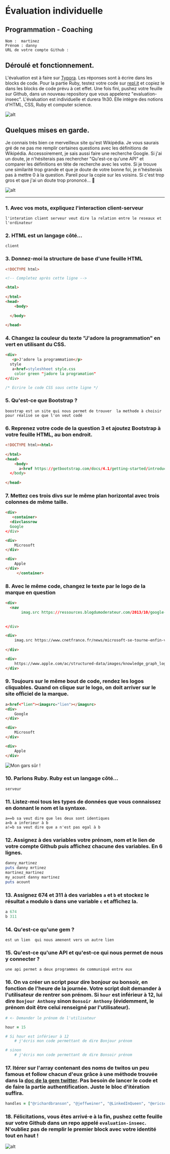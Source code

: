 # Évaluation individuelle

## Programmation - Coaching

```
Nom :  martinez
Prénom : danny
URL de votre compte Github : 
```

## Déroulé et fonctionnement. 

L'évaluation est à faire sur [Typora](https://typora.io/). Les réponses sont à écrire dans les blocks de code. 
Pour la partie Ruby, testez votre code sur [repl.it](https://repl.it/) et copiez le dans les blocks de code prévu à cet effet. 
Une fois fini, pushez votre feuille sur Github, dans un nouveau repository que vous appelerez "evaluation-inseec".
L'évaluation est individuelle et durera 1h30. Elle intègre des notions d'HTML, CSS, Ruby et computer science. 

![alt](https://media.giphy.com/media/26xBBfd0ii1khakpy/giphy.gif)

## Quelques mises en garde.

Je connais très bien ce merveilleux site qu'est Wikipédia. Je vous saurais gré de ne pas me remplir certaines questions avec les définitions de Wikipédia. Accessoirement, je sais aussi faire une recherche Google. Si j'ai un doute, je n'hésiterais pas rechercher "Qu'est-ce qu'une API" et comparer les définitions en tête de recherche avec les votre. Si je trouve une similarité trop grande et que je doute de votre bonne foi, je n'hésiterais pas à mettre 0 à la question. 
Pareil pour la copie sur les voisins. Si c'est trop gros et que j'ai un doute trop prononcé... 🔫

![alt](https://media.giphy.com/media/BtedgmzGNCiuk/giphy.gif)



------

### 1. Avec vos mots, expliquez l'interaction client-serveur

```t
l'interation client serveur veut dire la relation entre le reseaux et l'ordinateur 
```



 ### 2. HTML est un langage côté... 	

```
client
```



### 3. Donnez-moi la structure de base d'une feuille HTML

```html
<!DOCTYPE html>

<!-- Completez après cette ligne -->

<html>
  
</html>
<head>
	<body>
      
  </body>
  
</head>
```



### 4. Changez la couleur du texte "J'adore la programmation" en vert en utilisant du CSS.

```html
<div>
   <p>J'adore la programmation</p>
  style 
   a<href=styleshheet style.css
    color green "jadore la programation"
</div>
```

```css
/* Ecrire le code CSS sous cette ligne */
```



### 5. Qu'est-ce que Bootstrap ?

```
boostrap est un site qui nous permet de trouver  la methode à choisir pour réalisé se que l'on veut codé 
```



### 6. Reprenez votre code de la question 3 et ajoutez Bootstrap à votre feuille HTML, au bon endroit.

```html
<!DOCTYPE html><html>
  
</html>
<head>
	<body>
      a<href https://getbootstrap.com/docs/4.1/getting-started/introduction/
  </body>
  
</head>
```



### 7. Mettez ces trois divs sur le même plan horizontal avec trois colonnes de même taille.

```html
<div>
   <container>
  <divclassrow
  Google
</div>

<div>
    Microsoft
</div>

<div>
    Apple
</div>
     </container>
```



### 8. Avec le même code, changez le texte par le logo de la marque en question

```html
<div>
  <nav 
       imag.src https://ressources.blogdumoderateur.com/2013/10/google-logo.png
       
     
</div>

<div>
    imag.src https://www.cnetfrance.fr/news/microsoft-se-tourne-enfin-vers-l-open-source-et-partage-60-000-brevets-39875021.htm
  
</div>

<div>
    https://www.apple.com/ac/structured-data/images/knowledge_graph_logo.png?201606271147
</div>
```

 

### 9. Toujours sur le même bout de code, rendez les logos cliquables. Quand on clique sur le logo, on doit arriver sur le site officiel de la marque.

```html
a<href<"lien"><imagsrc="lien"></imagsrc>
<div>
    Google
</div>

<div>
    Microsoft
</div>

<div>
    Apple
</div>
```

![Mon gars sûr !](https://media.giphy.com/media/l0K4mbH4lKBhAPFU4/giphy.gif)

### 10. Parlons Ruby. Ruby est un langage côté...

```
serveur 
```



### 11. Listez-moi tous les types de données que vous connaissez en donnant le nom et la syntaxe.

```
a==b sa veut dire que les deux sont identiques
a<b a inferieur à b
a!=b sa veut dire que a n'est pas egal à b

```



### 12. Assignez à des variables votre prénom, nom et le lien de votre compte Github puis affichez chacune des variables. En 6 lignes.

```ruby
danny_martinez
puts danny mrtinez 
martinez_martinez
my_acount danny martinez
puts acount 
```



### 13. Assignez 674 et 311 à des variables `a` et `b` et stockez le résultat `a` modulo `b` dans une variable `c` et affichez la. 

```ruby
a 674
b 311

```



### 14. Qu'est-ce qu'une gem ? 

```texte
est un lien  qui nous amenent vers un autre lien
```



### 15. Qu'est-ce qu'une API et qu'est-ce qui nous permet de nous y connecter ?

```
une api permet a deux programmes de communiqué entre eux 
```



### 16. On va créer un script pour dire bonjour ou bonsoir, en fonction de l'heure de la journée. Votre script doit demander à l'utilisateur de rentrer son prénom. Si `hour` est inférieur à 12, lui dire `Bonjour Anthony` sinon `Bonsoir Anthony` (évidemment, le prénom doit être celui renseigné par l'utilisateur).

```Ruby
# <- Demander le prénom de l'utilisateur

hour = 15

# Si hour est inférieur à 12
	# j'écris mon code permettant de dire Bonjour prénom

# sinon
	# j'écris mon code permettant de dire Bonsoir prénom
```



### 17. Itérer sur l'array contenant des noms de twitos un peu famous et follow chacun d'eux grâce à une méthode trouvée dans la [doc de la gem twitter](https://github.com/sferik/twitter). Pas besoin de lancer le code et de faire la partie authentification. Juste le bloc d'itération suffira. 

```ruby
handles = ["@richardbranson", "@jeffweiner", "@LinkedInQueen", "@ericschmidt", "@elonmusk", "@petecashmore", "@SteveForbesCEO", "@mtbarra"]


```



### 18. Félicitations, vous êtes arrivé·e à la fin, pushez cette feuille sur votre Github dans un repo appelé `evaluation-inseec`. N'oubliez pas de remplir le premier block avec votre identité tout en haut ! 

![alt](https://media.giphy.com/media/l0MYJnJQ4EiYLxvQ4/giphy.gif)

